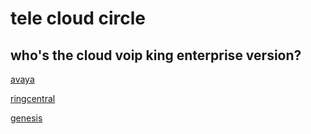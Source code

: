 # tele cloud circle

## who's the cloud voip king enterprise version?

[avaya](https://www.avaya.com/en/)

[ringcentral](https://www.ringcentral.com/)

[genesis](https://buygenesis.com/)

